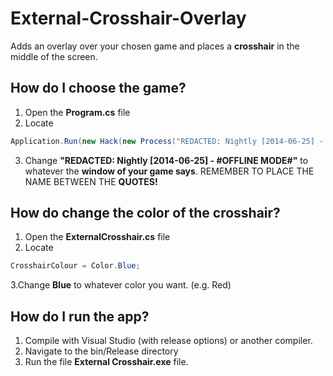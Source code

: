 # External-Crosshair-Overlay
Adds an overlay over your chosen game and places a **crosshair** in the middle of the screen.

## How do I choose the game?
1. Open the **Program.cs** file
2. Locate 
```c#
Application.Run(new Hack(new Process("REDACTED: Nightly [2014-06-25] - #OFFLINE MODE#")));
```
3. Change **"REDACTED: Nightly [2014-06-25] - #OFFLINE MODE#"** to whatever the __**window of your game says**__.
REMEMBER TO PLACE THE NAME BETWEEN THE **QUOTES!**

## How do change the color of the crosshair?
1. Open the **ExternalCrosshair.cs** file
2. Locate
```c#
CrosshairColour = Color.Blue;
```
3.Change **Blue** to whatever color you want. (e.g. Red)

## How do I run the app?
1. Compile with Visual Studio (with release options) or another compiler.
2. Navigate to the bin/Release directory
3. Run the file **External Crosshair.exe** file.
